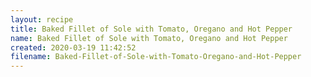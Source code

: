 ```yaml
---
layout: recipe
title: Baked Fillet of Sole with Tomato, Oregano and Hot Pepper
name: Baked Fillet of Sole with Tomato, Oregano and Hot Pepper
created: 2020-03-19 11:42:52
filename: Baked-Fillet-of-Sole-with-Tomato-Oregano-and-Hot-Pepper
---
```

